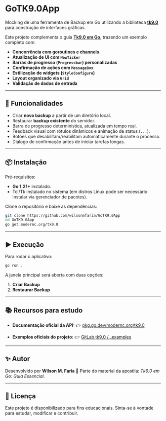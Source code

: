 # GoTK9.0App

Mocking de uma ferramenta de Backup em Go utilizando a biblioteca **[tk9.0](https://pkg.go.dev/modernc.org/tk9.0)** para construção de interfaces gráficas.

Este projeto complementa o guia **[Tk9.0 em Go](https://github.com/wilsonmfaria/GoTK9.0App/blob/main/GuiaTK9.0.pdf)**, trazendo um exemplo completo com:
- **Concorrência com goroutines e channels**
- **Atualização de UI com `NewTicker`**
- **Barras de progresso (`Progressbar`) personalizadas**
- **Confirmação de ações com `MessageBox`**
- **Estilização de widgets (`StyleConfigure`)**
- **Layout organizado via `Grid`**
- **Validação de dados de entrada**

---

## 🚀 Funcionalidades

- Criar **novo backup** a partir de um diretório local.
- Restaurar **backup existente** do servidor.
- Barra de progresso determinística, atualizada em tempo real.
- Feedback visual com rótulos dinâmicos e animação de status (`...`).
- Botões que desabilitam/reabilitam automaticamente durante o processo.
- Diálogo de confirmação antes de iniciar tarefas longas.

---

## 📦 Instalação

Pré-requisitos:
- **Go 1.21+** instalado.
- Tcl/Tk instalado no sistema (em distros Linux pode ser necessário instalar via gerenciador de pacotes).

Clone o repositório e baixe as dependências:

```bash
git clone https://github.com/wilsonmfaria/GoTK9.0App
cd GoTK9.0App
go get modernc.org/tk9.0
```

---

## ▶️ Execução

Para rodar o aplicativo:

```bash
go run .
```

A janela principal será aberta com duas opções:

1. **Criar Backup**
2. **Restaurar Backup**

---

## 📚 Recursos para estudo

* **Documentação oficial da API:**
  👉 [pkg.go.dev/modernc.org/tk9.0](https://pkg.go.dev/modernc.org/tk9.0)

* **Exemplos oficiais do projeto:**
  👉 [GitLab tk9.0 / _examples](https://gitlab.com/cznic/tk9.0/-/tree/v1.72.0/_examples)

---

## ✨ Autor

Desenvolvido por **Wilson M. Faria**
📘 Parte do material da apostila: *Tk9.0 em Go: Guia Essencial*.

---

## 📜 Licença

Este projeto é disponibilizado para fins educacionais.
Sinta-se à vontade para estudar, modificar e contribuir.